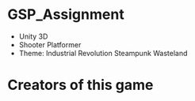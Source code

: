 # GSP_Assignment

* Unity 3D
* Shooter Platformer
* Theme: Industrial Revolution Steampunk Wasteland

# Creators of this game

